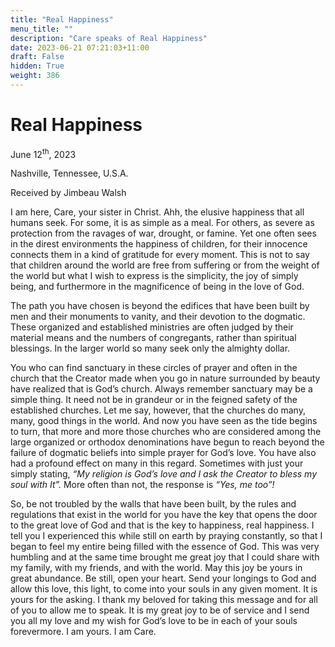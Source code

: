 ```yaml
---
title: "Real Happiness"
menu_title: ""
description: "Care speaks of Real Happiness"
date: 2023-06-21 07:21:03+11:00
draft: False
hidden: True
weight: 386
---
```

# Real Happiness

June 12<sup>th</sup>, 2023

Nashville, Tennessee, U.S.A.

Received by Jimbeau Walsh  

I am here, Care, your sister in Christ. Ahh, the elusive happiness that all humans seek. For some, it is as simple as a meal. For others, as severe as protection from the ravages of war, drought, or famine. Yet one often sees in the direst environments the happiness of children, for their innocence connects them in a kind of gratitude for every moment. This is not to say that children around the world are free from suffering or from the weight of the world but what I wish to express is the simplicity, the joy of simply being, and furthermore in the magnificence of being in the love of God. 
   
The path you have chosen is beyond the edifices that have been built by men and their monuments to vanity, and their devotion to the  dogmatic. These organized and established ministries are often judged by their material means and the numbers of congregants, rather than spiritual blessings.  In the larger world so many seek only the almighty dollar. 
   
You who can find sanctuary in these circles of prayer and often in the church that the Creator made when you go in nature surrounded by beauty have realized that is God’s church. Always remember sanctuary may be a simple thing. It need not be in grandeur or in the feigned safety of the established churches. Let me say, however, that the churches do many, many, good things in the world.  And now you have seen as the tide begins to turn, that more and more those churches who are considered among the large organized or orthodox denominations have begun to reach beyond the failure of dogmatic beliefs into simple prayer for God’s love. You have also had a profound effect on many in this regard. Sometimes with just your simply stating, *“My religion is God’s love and I ask the Creator to bless my soul with It”.* More often than not, the response is *“Yes, me too”!* 
   
So, be not troubled by the walls that have been built, by the rules and regulations that exist in the world for you have the key that opens the door to the great love of God and that is the key to happiness, real happiness. I tell you I experienced this while still on earth by praying constantly, so that I began to feel my entire being filled with the essence of God. This was very humbling and at the same time brought me great joy that I could share with my family, with my friends, and with the world. May this joy be yours in great abundance. Be still, open your heart. Send your longings to God and allow this love, this light, to come into your souls in any given moment. It is yours for the asking. I thank my beloved for taking this message and for all of you to allow me to speak. It is my great joy to be of service and I send you all my love and my wish for God’s love to be in each of your souls forevermore. I am yours. I am Care.